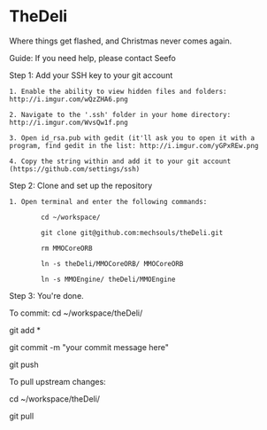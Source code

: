 TheDeli
=======

Where things get flashed, and Christmas never comes again.


Guide: If you need help, please contact Seefo

Step 1: Add your SSH key to your git account

	1. Enable the ability to view hidden files and folders: http://i.imgur.com/wQzZHA6.png
	
	2. Navigate to the '.ssh' folder in your home directory: http://i.imgur.com/WvsQw1f.png
	
	3. Open id_rsa.pub with gedit (it'll ask you to open it with a program, find gedit in the list: http://i.imgur.com/yGPxREw.png
	
	4. Copy the string within and add it to your git account (https://github.com/settings/ssh)
	
Step 2: Clone and set up the repository

	1. Open terminal and enter the following commands:
	
			cd ~/workspace/

			git clone git@github.com:mechsouls/theDeli.git
			
			rm MMOCoreORB
			
			ln -s theDeli/MMOCoreORB/ MMOCoreORB
			
			ln -s MMOEngine/ theDeli/MMOEngine
	
Step 3: You're done.

To commit: 
  cd ~/workspace/theDeli/
  
  git add *
  
  git commit -m "your commit message here"
  
  git push

To pull upstream changes:

   cd ~/workspace/theDeli/
   
   git pull
